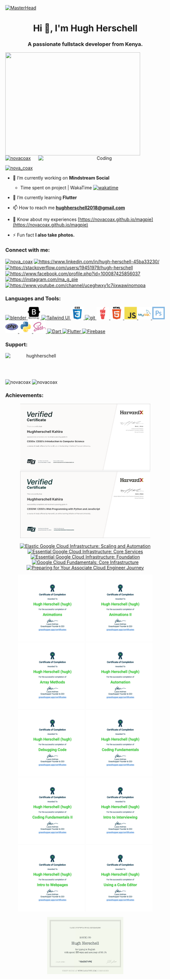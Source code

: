 [![MasterHead](https://camo.githubusercontent.com/48ec00ed4c84e771db4a1db90b56352923a8d644452a32b434d68e97006c9337/68747470733a2f2f63686b736b696c6c732e636f6d2f77702d636f6e74656e742f75706c6f6164732f323032302f30342f504e432d416e696d617465642d42616e6e6572732e676966)](https://github.com/NOVACOAX)
<h1 align="center">Hi 👋, I'm Hugh Herschell</h1>
<h3 align="center">A passionate fullstack developer from Kenya.</h3>

<p align="center"><a href="https://wakatime.com/@MAgPIE">
  <img align="left" width="425" height="325" src="https://wakatime.com/share/@MAgPIE/814a521e-53f1-49ff-97a2-9424a47ee2be.svg" />
</a>
<img align="right" alt="Coding" width="400" src="https://cdn.dribbble.com/users/1162077/screenshots/3848914/programmer.gif">
</p>
<p align="left"> <a href="https://github.com/ryo-ma/github-profile-trophy"><img src="https://github-profile-trophy.vercel.app/?username=novacoax" alt="novacoax" /></a> </p>

<p align="left"> <a href="https://twitter.com/nova_coax" target="blank"><img src="https://img.shields.io/twitter/follow/nova_coax?logo=twitter&style=for-the-badge" alt="nova_coax" /></a> </p>

- 🔭 I’m currently working on **Mindstream Social**
  - Time spent on project | WakaTime
    [![wakatime](https://wakatime.com/badge/user/e6e67420-e316-4f14-bf93-82b8928d71fe/project/8ab33957-0d8a-415c-9129-b6cdc6e24a26.svg)](https://wakatime.com/badge/user/e6e67420-e316-4f14-bf93-82b8928d71fe/project/8ab33957-0d8a-415c-9129-b6cdc6e24a26)

- 🌱 I’m currently learning **Flutter**

- 📫 How to reach me **hughherschell2018@gmail.com**

- 📄 Know about my experiences [https://novacoax.github.io/magpie](https://novacoax.github.io/magpie)

- ⚡ Fun fact **I also take photos.**

<h3 align="left">Connect with me:</h3>
<p align="left">
<a href="https://twitter.com/nova_coax" target="blank"><img align="center" src="https://raw.githubusercontent.com/rahuldkjain/github-profile-readme-generator/master/src/images/icons/Social/twitter.svg" alt="nova_coax" height="30" width="40" /></a>
<a href="https://linkedin.com/in/https://www.linkedin.com/in/hugh-herschell-45ba33230/" target="blank"><img align="center" src="https://raw.githubusercontent.com/rahuldkjain/github-profile-readme-generator/master/src/images/icons/Social/linked-in-alt.svg" alt="https://www.linkedin.com/in/hugh-herschell-45ba33230/" height="30" width="40" /></a>
<a href="https://stackoverflow.com/users/https://stackoverflow.com/users/19451979/hugh-herschell" target="blank"><img align="center" src="https://raw.githubusercontent.com/rahuldkjain/github-profile-readme-generator/master/src/images/icons/Social/stack-overflow.svg" alt="https://stackoverflow.com/users/19451979/hugh-herschell" height="30" width="40" /></a>
<a href="http://www.facebook.com/profile.php?id=100087425856037" target="blank"><img align="center" src="https://raw.githubusercontent.com/rahuldkjain/github-profile-readme-generator/master/src/images/icons/Social/facebook.svg" alt="https://www.facebook.com/profile.php?id=100087425856037" height="30" width="40" /></a>
<a href="https://instagram.com/https://instagram.com/ma_g_pie" target="blank"><img align="center" src="https://raw.githubusercontent.com/rahuldkjain/github-profile-readme-generator/master/src/images/icons/Social/instagram.svg" alt="https://instagram.com/ma_g_pie" height="30" width="40" /></a>
<a href="https://www.youtube.com/c/https://www.youtube.com/channel/uceghwxy1c7iixwawinomopa" target="blank"><img align="center" src="https://raw.githubusercontent.com/rahuldkjain/github-profile-readme-generator/master/src/images/icons/Social/youtube.svg" alt="https://www.youtube.com/channel/uceghwxy1c7iixwawinomopa" height="30" width="40" /></a>
</p>

<h3 align="left">Languages and Tools:</h3>
<p align="left">
  <a href="https://www.blender.org/" target="_blank" rel="noreferrer"> <img src="https://download.blender.org/branding/community/blender_community_badge_white.svg" alt="blender" width="40" height="40"/> </a>
  <a href="https://getbootstrap.com" target="_blank" rel="noreferrer"> <img src="https://raw.githubusercontent.com/devicons/devicon/master/icons/bootstrap/bootstrap-plain-wordmark.svg" alt="Bootstrap" width="40" height="40"/> </a>
  <a href="https://tailwindui.com" target="_blank" rel="noreferrer"> <img src="https://cdn.worldvectorlogo.com/logos/tailwindcss.svg" alt="Tailwind UI" width="40" height="40"/> </a>
  <a href="https://www.w3schools.com/css/" target="_blank" rel="noreferrer"> <img src="https://raw.githubusercontent.com/devicons/devicon/master/icons/css3/css3-original-wordmark.svg" alt="css3" width="40" height="40"/> </a>
  <a href="https://git-scm.com/" target="_blank" rel="noreferrer"> <img src="https://www.vectorlogo.zone/logos/git-scm/git-scm-icon.svg" alt="git" width="40" height="40"/> </a>
  <a href="https://gulpjs.com" target="_blank" rel="noreferrer"> <img src="https://raw.githubusercontent.com/devicons/devicon/master/icons/gulp/gulp-plain.svg" alt="gulp" width="40" height="40"/> </a> 
  <a href="https://www.w3.org/html/" target="_blank" rel="noreferrer"> <img src="https://raw.githubusercontent.com/devicons/devicon/master/icons/html5/html5-original-wordmark.svg" alt="html5" width="40" height="40"/> </a> 
  <a href="https://developer.mozilla.org/en-US/docs/Web/JavaScript" target="_blank" rel="noreferrer"> <img src="https://raw.githubusercontent.com/devicons/devicon/master/icons/javascript/javascript-original.svg" alt="javascript" width="40" height="40"/>
  </a> 
  <a href="https://www.mysql.com/" target="_blank" rel="noreferrer"> <img src="https://raw.githubusercontent.com/devicons/devicon/master/icons/mysql/mysql-original-wordmark.svg" alt="mysql" width="40" height="40"/> </a>
 <a href="https://www.photoshop.com/en" target="_blank" rel="noreferrer"> <img src="https://raw.githubusercontent.com/devicons/devicon/master/icons/photoshop/photoshop-line.svg" alt="photoshop" width="40" height="40"/> </a> 
  <a href="https://www.php.net" target="_blank" rel="noreferrer"> <img src="https://raw.githubusercontent.com/devicons/devicon/master/icons/php/php-original.svg" alt="php" width="40" height="40"/> </a>
  <a href="https://www.python.org" target="_blank" rel="noreferrer"> <img src="https://raw.githubusercontent.com/devicons/devicon/master/icons/python/python-original.svg" alt="python" width="40" height="40"/> </a>
  <a href="https://sass-lang.com" target="_blank" rel="noreferrer"> <img src="https://raw.githubusercontent.com/devicons/devicon/master/icons/sass/sass-original.svg" alt="sass" width="40" height="40"/> </a>
  <a href="https://dart.dev/" target="_blank" rel="noreferrer"> <img src="https://upload.wikimedia.org/wikipedia/commons/7/7e/Dart-logo.png" width="40" height="40" alt="Dart"/> </a>
  <a href="https://flutter.dev/" target="_blank" rel="noreferrer"> <img src="https://www.svgrepo.com/show/353751/flutter.svg"width="40" height="40" alt="Flutter"/> </a>
  <a href="https://firebase.google.com/" target="_blank" rel="noreferrer"> <img src="https://res.cloudinary.com/startup-grind/image/upload/c_fill,dpr_2.0,f_auto,g_center,h_1080,q_100,w_1080/v1/gcs/platform-data-dsc/events/logo_RdHo7Lf.png" width="40" height="40" alt="Firebase"/> </a>
</p>


<h3 align="left">Support:</h3>
<p align="center" ><a href="https://www.buymeacoffee.com/hughherschell"> <img align="left" src="https://cdn.buymeacoffee.com/buttons/v2/default-yellow.png" height="50" width="210" alt="hughherschell" /></a></p>
<br><br><br><br>

<p align="left">
<img align="center" src="https://github-readme-stats.vercel.app/api?username=novacoax&show_icons=true&locale=en" alt="novacoax" />
<img align="center" src="https://github-readme-streak-stats.herokuapp.com/?user=novacoax&" alt="novacoax" />
</p>

<h3 align="left">Achievements:</h3>
<p align="center">
  <a href="https://courses.edx.org/certificates/e6e0f9e8259344768d56d6dc48d892c8"><img src='images/harvard1.png' alt="CS50x: CS50's Introduction to Computer Science" height="210"></a>
  <a href="https://courses.edx.org/certificates/ece5eea18dcf466689257460e64a5095"><img src='images/harvard2.png' alt="CS50W: CS50's Web Programming with Python and JavaScript" height="210"></a>
</p>
<p align="center">
<a href="https://www.cloudskillsboost.google/public_profiles/86fdc12a-f416-4b44-ae39-f3c5ca03aee5/badges/2893096"> <img src="https://cdn.qwiklabs.com/MjBmWJWkQK3w%2FSHVV5Fab0yr9xq2S4aNz7zekxE5g7w%3D" height="210" width="210" alt="Elastic Google Cloud Infrastructure: Scaling and Automation"> </a>
 <a href="https://www.cloudskillsboost.google/public_profiles/86fdc12a-f416-4b44-ae39-f3c5ca03aee5/badges/2863037"> <img src="https://cdn.qwiklabs.com/ztrsj%2BvHYgz%2B%2BFCEqHBbirKffWPkYvF%2BHTgnJfw6MHg%3D" height="210" width="210" alt="Essential Google Cloud Infrastructure: Core Services"> </a>
 <a href="https://www.cloudskillsboost.google/public_profiles/86fdc12a-f416-4b44-ae39-f3c5ca03aee5/badges/2847697"> <img src="https://cdn.qwiklabs.com/Fguu9bRznKkQVnntbiwduaSFpCzmTUVPrNF5T5o2iiU%3D" height="210" width="210" alt="Essential Google Cloud Infrastructure: Foundation"> </a>
 <a href="https://www.cloudskillsboost.google/public_profiles/86fdc12a-f416-4b44-ae39-f3c5ca03aee5/badges/2803529"> <img src="https://cdn.qwiklabs.com/%2Fd5BBONavZMTUIIPzH2DospMU6O7p2r88lLVe3EgkLg%3D" height="210" width="210" alt="Google Cloud Fundamentals: Core Infrastructure"> </a>
<a href="https://www.cloudskillsboost.google/public_profiles/86fdc12a-f416-4b44-ae39-f3c5ca03aee5/badges/2774608"> <img src="https://cdn.qwiklabs.com/xQt6es4NApxqKgwCq6btEhGa04apc5kW8UHhWfom2Ec%3D" height="210" width="210" alt="Preparing for Your Associate Cloud Engineer Journey"> </a>
<p align="center">
<a href="https://grasshopper.app/certificates"><img src='images/grasshopper-cert-1.jpg' alt='Animations' height="210" width="210"></a>
<a href="https://grasshopper.app/certificates"><img src='images/grasshopper-cert-2.jpg' alt='Animations II' height="210" width="210"></a>
<a href="https://grasshopper.app/certificates"><img src='images/grasshopper-cert-3.jpg' alt='Array Methods' height="210" width="210"></a>
<a href="https://grasshopper.app/certificates"><img src='images/grasshopper-cert-4.jpg' alt='Automation' height="210" width="210"></a>
<a href="https://grasshopper.app/certificates"><img src='images/grasshopper-cert-5.jpg' alt='Debugging Code' height="210" width="210"></a>
<a href="https://grasshopper.app/certificates"><img src='images/grasshopper-cert-6.jpg' alt='Fundamentals' height="210" width="210"></a>
<a href="https://grasshopper.app/certificates"><img src='images/grasshopper-cert-7.jpg' alt='Fundamentals II' height="210" width="210"></a>
<a href="https://grasshopper.app/certificates"><img src='images/grasshopper-cert-8.jpg' alt='Intro into interviewing' height="210" width="210"></a>
<a href="https://grasshopper.app/certificates"><img src='images/grasshopper-cert-9.jpg' alt='Intro ino Webpages' height="210" width="210"></a>
<a href="https://grasshopper.app/certificates"><img src='images/grasshopper-cert-10.jpg' alt='Using a code Editor' height="210" width="210"></a>
</p>
<p align="center"><a href="https://www.ratatype.com/certificates/en/en/4/5/0/5383450.webp?1688836120"><img src='images/cert.webp' alt='typing certificate' height="180" width="240"></a></p>
</p>

